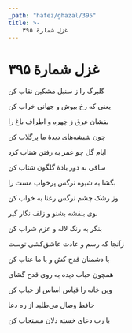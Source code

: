 ```yaml
---
_path: "hafez/ghazal/395"
title: >-
    غزل شمارهٔ ۳۹۵
---
```

# غزل شمارهٔ ۳۹۵

<div class="b" id="bn1"><div class="m1"><p>گلبرگ را ز سنبل مشکین نقاب کن</p></div>
<div class="m2"><p>یعنی که رخ بپوش و جهانی خراب کن</p></div></div>
<div class="b" id="bn2"><div class="m1"><p>بفشان عرق ز چهره و اطراف باغ را</p></div>
<div class="m2"><p>چون شیشه‌های دیدهٔ ما پرگلاب کن</p></div></div>
<div class="b" id="bn3"><div class="m1"><p>ایام گل چو عمر به رفتن شتاب کرد</p></div>
<div class="m2"><p>ساقی به دور بادهٔ گلگون شتاب کن</p></div></div>
<div class="b" id="bn4"><div class="m1"><p>بگشا به شیوه نرگس پرخواب مست را</p></div>
<div class="m2"><p>وز رشک چشم نرگس رعنا به خواب کن</p></div></div>
<div class="b" id="bn5"><div class="m1"><p>بوی بنفشه بشنو و زلف نگار گیر</p></div>
<div class="m2"><p>بنگر به رنگ لاله و عزم شراب کن</p></div></div>
<div class="b" id="bn6"><div class="m1"><p>زآنجا که رسم و عادت عاشق‌کشی توست</p></div>
<div class="m2"><p>با دشمنان قدح کش و با ما عتاب کن</p></div></div>
<div class="b" id="bn7"><div class="m1"><p>همچون حباب دیده به روی قدح گشای</p></div>
<div class="m2"><p>وین خانه را قیاس اساس از حباب کن</p></div></div>
<div class="b" id="bn8"><div class="m1"><p>حافظ وصال می‌طلبد از ره دعا</p></div>
<div class="m2"><p>یا رب دعای خسته دلان مستجاب کن</p></div></div>
